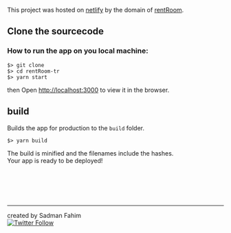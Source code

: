 This project was hosted on [netlify](https://netlify.com) by the domain of [rentRoom](https://rent-room-tr.netlify.com).

## Clone the sourcecode

### How to run the app on you local machine:

    $> git clone
    $> cd rentRoom-tr
    $> yarn start

then Open [http://localhost:3000](http://localhost:3000) to view it in the browser.

## build

Builds the app for production to the `build` folder.<br />

    $> yarn build

The build is minified and the filenames include the hashes.<br />
Your app is ready to be deployed!

<br />
<br />
<br />
<br />

---

created by Sadman Fahim  <br />
[![Twitter Follow](https://img.shields.io/twitter/follow/salihcodev?style=social)](https://twitter.com/SFahiim)
